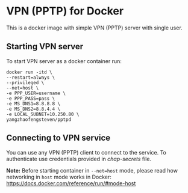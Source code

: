 # VPN (PPTP) for Docker

This is a docker image with simple VPN (PPTP) server with single user.


## Starting VPN server

To start VPN server as a docker container run:

````
docker run -itd \
--restart=always \
--privileged \
--net=host \
-e PPP_USER=username \
-e PPP_PASS=pass \
-e MS_DNS1=8.8.8.8 \
-e MS_DNS2=8.8.4.4 \
-e LOCAL_SUBNET=10.250.80 \
yangzhaofengsteven/pptpd
````


## Connecting to VPN service
You can use any VPN (PPTP) client to connect to the service.
To authenticate use credentials provided in _chap-secrets_ file.


**Note:** Before starting container in `--net=host` mode, please read how networking in `host` mode works in Docker:
https://docs.docker.com/reference/run/#mode-host

